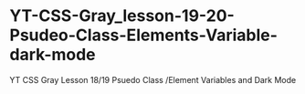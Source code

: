 # YT-CSS-Gray_lesson-19-20-Psudeo-Class-Elements-Variable-dark-mode
YT CSS Gray Lesson 18/19 Psuedo Class /Element Variables and Dark Mode

